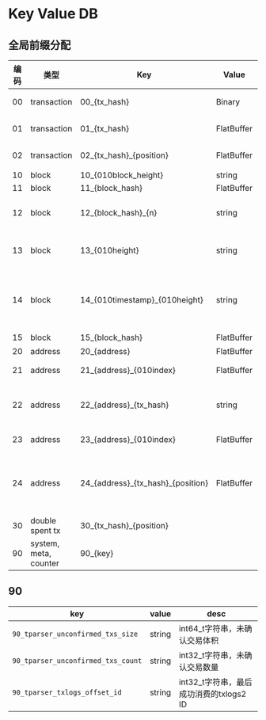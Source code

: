 # Key Value DB

## 全局前缀分配

编码 | 类型 | Key | Value | 说明 
------ | ------ | ------|--------|------
00 | transaction | 00\_{tx\_hash} | Binary | tx raw hex，一次插入不再变更
01 | transaction | 01\_{tx\_hash} | FlatBuffer | tx object，一次插入不再变更
02 | transaction | 02\_{tx\_hash}\_{position} | FlatBuffer | spent txs, value记录该hash被谁花费了
10 | block | 10\_{010block\_height} | string | block height -> hash
11 | block | 11\_{block\_hash} | FlatBuffer | block object
12 | block | 12\_{block\_hash}\_{n} | string | block transactions, n为批次号，每500条为一个批次, n从零开始
13 | block | 13\_{010height} | string | 当前高度的孤块Hash值字符串拼接，均为孤块哈希
14 | block | 14\_{010timestamp}_{010height} | string | 块按照当前最大时间戳(`curr_max_timestamp`)的索引，不含孤块数据
15 | block | 15\_{block\_hash} | FlatBuffer | 块对应的矿池信息
20 | address | 20\_{address} | FlatBuffer | address object
21 | address | 21\_{address}\_{010index} | FlatBuffer | 地址交易，address txs list
22 | address | 22\_{address}\_{tx\_hash} | string | 地址交易索引，int32_t string, address txhash -> address tx idx
23 | address | 23\_{address}\_{010index} | FlatBuffer | 未确认，address unspent txs list
24 | address | 24\_{address}\_{tx\_hash}\_{position} | FlatBuffer | 未确认索引，对应交易产生的某个地址的未花费index，position表示位于输出的索引号
30 | double spent tx | 30\_{tx\_hash}\_{position} | | 双花交易，数组
90 | system, meta, counter | 90\_{key} | | 各种系统用的计数器，meta数据等


## 90

 key | value | desc
-----|-------|-----
`90_tparser_unconfirmed_txs_size`  | string | int64_t字符串，未确认交易体积
`90_tparser_unconfirmed_txs_count` | string | int32_t字符串，未确认交易数量
`90_tparser_txlogs_offset_id` | string | int32_t字符串，最后成功消费的txlogs2 ID

